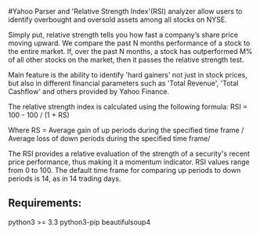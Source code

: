 #Yahoo Parser and 'Relative Strength Index'(RSI) analyzer allow users to identify
overbought and oversold assets among all stocks on NYSE.

Simply put, relative strength tells you how fast a company’s share price moving
upward. We compare the past N months performance of a stock to the entire market.
If, over the past N months, a stock has outperformed M% of all other stocks on the
market, then it passes the relative strength test.

Main feature is the ability to identify 'hard gainers' not just in stock prices, but also in different financial parameters such as 'Total Revenue', 'Total Cashflow' and others provided by Yahoo Finance.



The relative strength index is calculated using the following formula:
RSI = 100 - 100 / (1 + RS)

Where RS = Average gain of up periods during the specified time frame / Average loss of down periods during the specified time frame/

The RSI provides a relative evaluation of the strength of a security's recent price performance, thus making it a momentum indicator. RSI values range from 0 to 100. The default time frame for comparing up periods to down periods is 14, as in 14 trading days.

## Requirements:
python3 >= 3.3
python3-pip
beautifulsoup4
